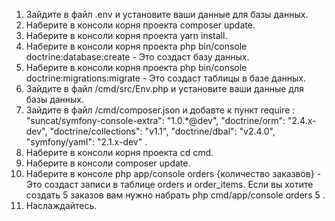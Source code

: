 1) Зайдите в файл .env и установите ваши данные для базы данных.
2) Наберите в консоли корня проекта composer update.
3) Наберите в консоли корня проекта yarn install.
4) Наберите в консоли корня проекта php bin/console doctrine:database:create - Это создаст базу данных.
5) Наберите в консоли корня проекта php bin/console doctrine:migrations:migrate - Это создаст таблицы в базе данных.
6) Зайдите в файл /cmd/src/Env.php и установите ваши данные для базы данных.
7) Зайдите в файл /cmd/composer.json и добавте к пункт require : 
"suncat/symfony-console-extra": "1.0.*@dev",
"doctrine/orm": "2.4.x-dev",
"doctrine/collections": "v1.1",
"doctrine/dbal": "v2.4.0",
"symfony/yaml": "2.1.x-dev" .
8) Наберите в консоли корня проекта cd cmd.
9) Наберите в консоли composer update.
10) Наберите в консоле php app/console orders {количество заказвов} - Это создаст записи в таблице orders и order_items.
Если вы хотите создать 5 заказов вам нужно набрать php cmd/app/console orders 5 .
11) Наслаждайтесь.